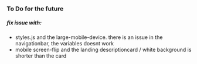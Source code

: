 ### To Do for the future

##### fix issue with:

- styles.js and the large-mobile-device. there is an issue in the navigationbar, the variables doesnt work
- mobile screen-flip and the landing descriptioncard / white background is shorter than the card 